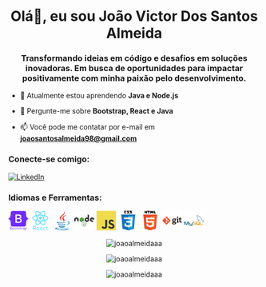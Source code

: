 <h1 align="center">Olá👋, eu sou João Victor Dos Santos Almeida</h1>
<h3 align="center">Transformando ideias em código e desafios em soluções inovadoras. Em busca de oportunidades para impactar positivamente com minha paixão pelo desenvolvimento.</h3>

- 🌱 Atualmente estou aprendendo **Java e Node.js**

- 💬 Pergunte-me sobre **Bootstrap, React e Java**

- 📫 Você pode me contatar por e-mail em **joaosantosalmeida98@gmail.com**

<h3 align="left">Conecte-se comigo:</h3>
<p align="left">
  <a href="https://www.linkedin.com/in/jo%C3%A3o-victor-santos-almeida-88a1651b8/" target="_blank">
    <img src="https://img.shields.io/badge/LinkedIn-0077B5?style=for-the-badge&logo=linkedin&logoColor=white" alt="LinkedIn" />
  </a>
</p>

<h3 align="left">Idiomas e Ferramentas:</h3>
<p align="left">
  <img src="https://raw.githubusercontent.com/devicons/devicon/master/icons/bootstrap/bootstrap-plain-wordmark.svg" alt="Bootstrap" width="40" height="40" />
  <img src="https://raw.githubusercontent.com/devicons/devicon/master/icons/react/react-original-wordmark.svg" alt="React" width="40" height="40" />
  <img src="https://raw.githubusercontent.com/devicons/devicon/master/icons/java/java-original.svg" alt="Java" width="40" height="40" />
  <img src="https://raw.githubusercontent.com/devicons/devicon/master/icons/nodejs/nodejs-original-wordmark.svg" alt="Node.js" width="40" height="40" />
  <img src="https://raw.githubusercontent.com/devicons/devicon/master/icons/javascript/javascript-original.svg" alt="JavaScript" width="40" height="40" />
  <img src="https://raw.githubusercontent.com/devicons/devicon/master/icons/css3/css3-original-wordmark.svg" alt="CSS3" width="40" height="40" />
  <img src="https://raw.githubusercontent.com/devicons/devicon/master/icons/html5/html5-original-wordmark.svg" alt="HTML5" width="40" height="40" />
  <img src="https://raw.githubusercontent.com/devicons/devicon/master/icons/git/git-original-wordmark.svg" alt="Git" width="40" height="40" />
  <img src="https://raw.githubusercontent.com/devicons/devicon/master/icons/mysql/mysql-original-wordmark.svg" alt="MySQL" width="40" height="40" />
</p>

<p align="center">
  <img src="https://github-readme-stats.vercel.app/api/top-langs?username=joaoalmeidaaa&show_icons=true&locale=en&layout=compact" alt="joaoalmeidaaa" />
</p>

<p align="center">
  <img src="https://github-readme-stats.vercel.app/api?username=joaoalmeidaaa&show_icons=true&locale=en" alt="joaoalmeidaaa" />
</p>

<p align="center">
  <img src="https://github-readme-streak-stats.herokuapp.com/?user=joaoalmeidaaa&" alt="joaoalmeidaaa" />
</p>

